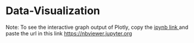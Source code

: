 # Data-Visualization

Note: To see the interactive graph output of Plotly, copy the <a href="https://github.com/Cyrill98/Data-Visualization/blob/main/Plotly.ipynb"> ipynb link </a> and paste the url in this link https://nbviewer.jupyter.org
